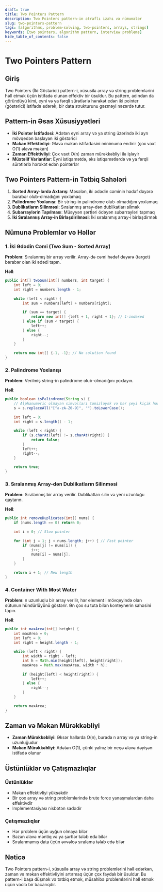 ```yaml
---
draft: true
title: Two Pointers Pattern
description: Two Pointers pattern-in ətraflı izahı və nümunələr
slug: two-pointers-pattern
tags: [algorithms, problem-solving, two-pointers, arrays, strings]
keywords: [two pointers, algorithm pattern, interview problems]
hide_table_of_contents: false
---
```


# Two Pointers Pattern

## Giriş

Two Pointers (İki Göstərici) pattern-i, xüsusilə array və string problemlərini həll etmək üçün istifadə olunan effektiv bir üsuldur. Bu pattern, adından da göründüyü kimi, eyni və ya fərqli sürətlərlə hərəkət edən iki pointer (göstərici) istifadə edərək, bir data strukturunu gəzməyi nəzərdə tutur.

## Pattern-in Əsas Xüsusiyyətləri

- **İki Pointer İstifadəsi**: Adətən eyni array və ya string üzərində iki ayrı mövqedən başlayan iki göstərici
- **Məkan Effektivliyi**: Əlavə məkan istifadəsini minimuma endirir (çox vaxt O(1) əlavə məkan)
- **Zaman Effektivliyi**: Çox vaxt O(n) zaman mürəkkəbliyi ilə işləyir
- **Müxtəlif Variantlar**: Eyni istiqamətdə, əks istiqamətlərdə və ya fərqli sürətlərlə hərəkət edən pointerlər

## Two Pointers Pattern-in Tətbiq Sahələri

1. **Sorted Array-lərdə Axtarış**: Məsələn, iki ədədin cəminin hədəf dəyərə bərabər olub-olmadığını yoxlamaq
2. **Palindrome Yoxlanışı**: Bir string-in palindrome olub-olmadığını yoxlamaq
3. **Dublikatların Silinməsi**: Sıralanmış array-dən dublikatları silmək
4. **Subarraylərin Tapılması**: Müəyyən şərtləri ödəyən subarrayləri tapmaq
5. **İki Sıralanmış Array-in Birləşdirilməsi**: İki sıralanmış array-i birləşdirmək

## Nümunə Problemlər və Həllər

### 1. İki Ədədin Cəmi (Two Sum - Sorted Array)

**Problem**: Sıralanmış bir array verilir. Array-də cəmi hədəf dəyərə (target) bərabər olan iki ədədi tapın.

**Həll**:

```java
public int[] twoSum(int[] numbers, int target) {
    int left = 0;
    int right = numbers.length - 1;
    
    while (left < right) {
        int sum = numbers[left] + numbers[right];
        
        if (sum == target) {
            return new int[] {left + 1, right + 1}; // 1-indexed
        } else if (sum < target) {
            left++;
        } else {
            right--;
        }
    }
    
    return new int[] {-1, -1}; // No solution found
}
```

### 2. Palindrome Yoxlanışı

**Problem**: Verilmiş string-in palindrome olub-olmadığını yoxlayın.

**Həll**:

```java
public boolean isPalindrome(String s) {
    // Alphanumeric olmayan simvolları təmizləyək və hər şeyi kiçik hərfə çevirək
    s = s.replaceAll("[^a-zA-Z0-9]", "").toLowerCase();
    
    int left = 0;
    int right = s.length() - 1;
    
    while (left < right) {
        if (s.charAt(left) != s.charAt(right)) {
            return false;
        }
        left++;
        right--;
    }
    
    return true;
}
```

### 3. Sıralanmış Array-dən Dublikatların Silinməsi

**Problem**: Sıralanmış bir array verilir. Dublikatları silin və yeni uzunluğu qaytarın.

**Həll**:

```java
public int removeDuplicates(int[] nums) {
    if (nums.length == 0) return 0;
    
    int i = 0; // Slow pointer
    
    for (int j = 1; j < nums.length; j++) { // Fast pointer
        if (nums[j] != nums[i]) {
            i++;
            nums[i] = nums[j];
        }
    }
    
    return i + 1; // New length
}
```

### 4. Container With Most Water

**Problem**: n uzunluqlu bir array verilir, hər element i mövqeyində olan sütunun hündürlüyünü göstərir. Ən çox su tuta bilən konteynerin sahəsini tapın.

**Həll**:

```java
public int maxArea(int[] height) {
    int maxArea = 0;
    int left = 0;
    int right = height.length - 1;
    
    while (left < right) {
        int width = right - left;
        int h = Math.min(height[left], height[right]);
        maxArea = Math.max(maxArea, width * h);
        
        if (height[left] < height[right]) {
            left++;
        } else {
            right--;
        }
    }
    
    return maxArea;
}
```

## Zaman və Məkan Mürəkkəbliyi

- **Zaman Mürəkkəbliyi**: Əksər hallarda O(n), burada n array və ya string-in uzunluğudur
- **Məkan Mürəkkəbliyi**: Adətən O(1), çünki yalnız bir neçə əlavə dəyişən istifadə olunur

## Üstünlüklər və Çatışmazlıqlar

### Üstünlüklər
- Məkan effektivliyi yüksəkdir
- Bir çox array və string problemlərində brute force yanaşmalardan daha effektivdir
- İmplementasiyası nisbətən sadədir

### Çatışmazlıqlar
- Hər problem üçün uyğun olmaya bilər
- Bəzən əlavə məntiq və ya şərtlər tələb edə bilər
- Sıralanmamış data üçün əvvəlcə sıralama tələb edə bilər

## Nəticə

Two Pointers pattern-i, xüsusilə array və string problemlərini həll edərkən, zaman və məkan effektivliyini artırmaq üçün çox faydalı bir üsuldur. Bu pattern-i başa düşmək və tətbiq etmək, müsahibə problemlərini həll etmək üçün vacib bir bacarıqdır.